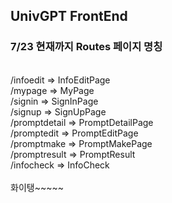 <h2>UnivGPT FrontEnd</h2>

<h3>7/23 현재까지 Routes 페이지 명칭</h3>
<br>
/infoedit => InfoEditPage 
<br>
/mypage => MyPage
<br>
/signin => SignInPage
<br>
/signup => SignUpPage 
<br>
/promptdetail => PromptDetailPage
<br>
/promptedit => PromptEditPage
<br>
/promptmake => PromptMakePage
<br>
/promptresult => PromptResult 
<br>
/infocheck => InfoCheck 
<br>
<br>
화이탱~~~~~
